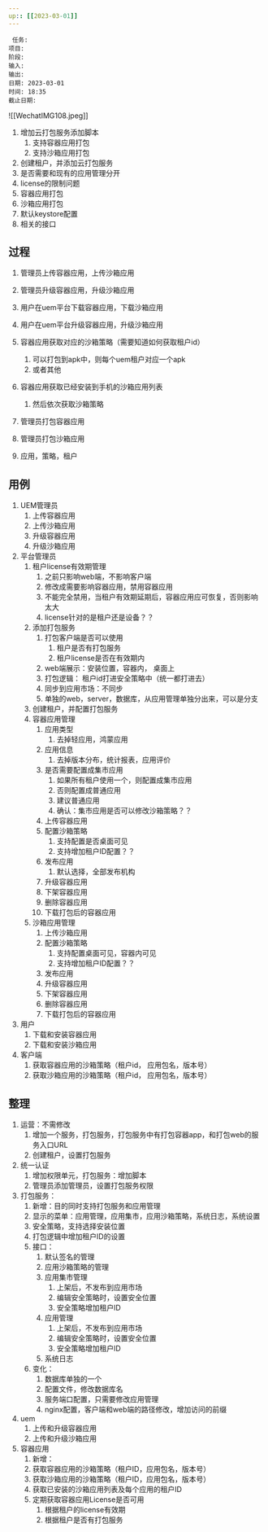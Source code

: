 ```yaml
---
up:: [[2023-03-01]]
---
```

 
	 任务: 
	项目: 
	阶段: 
	输入: 
	输出: 
	日期: 2023-03-01
	时间: 18:35
	截止日期: 
![[WechatIMG108.jpeg]]
1. 增加云打包服务添加脚本
	1. 支持容器应用打包
	2. 支持沙箱应用打包
2. 创建租户，并添加云打包服务
3. 是否需要和现有的应用管理分开
4. license的限制问题
5. 容器应用打包
6. 沙箱应用打包
7. 默认keystore配置
8. 相关的接口

## 过程
1. 管理员上传容器应用，上传沙箱应用
2. 管理员升级容器应用，升级沙箱应用
3. 用户在uem平台下载容器应用，下载沙箱应用
4. 用户在uem平台升级容器应用，升级沙箱应用
5. 容器应用获取对应的沙箱策略（需要知道如何获取租户id）
	1. 可以打包到apk中，则每个uem租户对应一个apk
	2. 或者其他
6. 容器应用获取已经安装到手机的沙箱应用列表
	1. 然后依次获取沙箱策略
7. 管理员打包容器应用
8. 管理员打包沙箱应用

1. 应用，策略，租户

## 用例
1. UEM管理员
	1. 上传容器应用
	2. 上传沙箱应用
	3. 升级容器应用
	4. 升级沙箱应用
2. 平台管理员
	1. 租户license有效期管理
		1. 之前只影响web端，不影响客户端
		2. 修改成需要影响容器应用，禁用容器应用
		3. 不能完全禁用，当租户有效期延期后，容器应用应可恢复，否则影响太大
		4. license针对的是租户还是设备？？
	2. 添加打包服务
		1. 打包客户端是否可以使用
			1. 租户是否有打包服务
			2. 租户license是否在有效期内
		2. web端展示：安装位置，容器内， 桌面上
		3. 打包逻辑： 租户id打进安全策略中（统一都打进去）
		4. 同步到应用市场：不同步
		5. 单独的web，server，数据库，从应用管理单独分出来，可以是分支
	3. 创建租户，并配置打包服务
	4. 容器应用管理
		1. 应用类型
			1. 去掉轻应用，鸿蒙应用
		2. 应用信息
			1. 去掉版本分布，统计报表，应用评价
		3. 是否需要配置成集市应用
			1. 如果所有租户使用一个，则配置成集市应用
			2. 否则配置成普通应用
			3. 建议普通应用
			4. 确认：集市应用是否可以修改沙箱策略？？
		4. 上传容器应用
		5. 配置沙箱策略
			1. 支持配置是否桌面可见
			2. 支持增加租户ID配置？？
		6. 发布应用
			1. 默认选择，全部发布机构
		7. 升级容器应用
		8. 下架容器应用
		9. 删除容器应用
		10. 下载打包后的容器应用
	5. 沙箱应用管理
		1. 上传沙箱应用
		2. 配置沙箱策略
			1. 支持配置桌面可见，容器内可见
			2. 支持增加租户ID配置？？
		3. 发布应用
		4. 升级容器应用
		5. 下架容器应用
		6. 删除容器应用
		7. 下载打包后的容器应用
3. 用户
	1. 下载和安装容器应用
	2. 下载和安装沙箱应用
4. 客户端
	1. 获取容器应用的沙箱策略（租户id， 应用包名，版本号）
	2. 获取沙箱应用的沙箱策略（租户id， 应用包名，版本号）

## 整理
1. 运营：不需修改
	1. 增加一个服务，打包服务，打包服务中有打包容器app，和打包web的服务入口URL
	2. 创建租户，设置打包服务
2. 统一认证
	1. 增加权限单元，打包服务：增加脚本
	2. 管理员添加管理员，设置打包服务权限
3. 打包服务：
	1. 新增：目的同时支持打包服务和应用管理
	2. 显示的菜单：应用管理，应用集市，应用沙箱策略，系统日志，系统设置
	3. 安全策略，支持选择安装位置
	4. 打包逻辑中增加租户ID的设置
	5. 接口：
		1. 默认签名的管理
		2. 应用沙箱策略的管理
		3. 应用集市管理
			1. 上架后，不发布到应用市场
			2. 编辑安全策略时，设置安全位置
			3. 安全策略增加租户ID
		4. 应用管理
			1. 上架后，不发布到应用市场
			2.  编辑安全策略时，设置安全位置
			3. 安全策略增加租户ID
		5. 系统日志
	6. 变化：
		1. 数据库单独的一个
		2. 配置文件，修改数据库名
		3. 服务端口配置，只需要修改应用管理
		4. nginx配置，客户端和web端的路径修改，增加访问的前缀
4. uem
	1. 上传和升级容器应用
	2. 上传和升级沙箱应用
5. 容器应用
	1. 新增：
	2. 获取容器应用的沙箱策略（租户ID，应用包名，版本号）
	3. 获取沙箱应用的沙箱策略（租户ID，应用包名，版本号）
	4. 获取已安装的沙箱应用列表及每个应用的租户ID
	5. 定期获取容器应用License是否可用
		1. 根据租户的license有效期
		2. 根据租户是否有打包服务